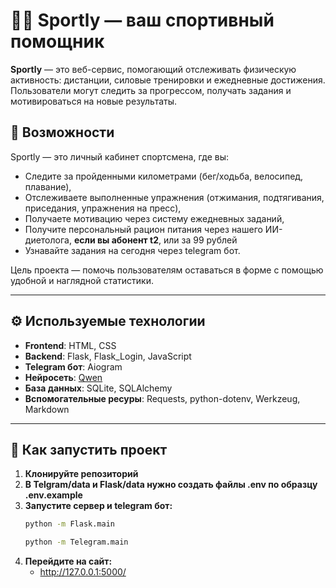# 🏋️‍♂️ Sportly — ваш спортивный помощник

**Sportly** — это веб-сервис, помогающий отслеживать физическую активность: дистанции, силовые тренировки и ежедневные достижения. Пользователи могут следить за прогрессом, получать задания и мотивироваться на новые результаты.

## 📌 Возможности

Sportly — это личный кабинет спортсмена, где вы:
- Следите за пройденными километрами (бег/ходьба, велосипед, плавание),
- Отслеживаете выполненные упражнения (отжимания, подтягивания, приседания, упражнения на пресс),
- Получаете мотивацию через систему ежедневных заданий,
- Получите персональный рацион питания через нашего ИИ-диетолога, **если вы абонент t2**, или за 99 рублей
- Узнавайте задания на сегодня через telegram бот.

Цель проекта — помочь пользователям оставаться в форме с помощью удобной и наглядной статистики.

---

## ⚙️ Используемые технологии 
- **Frontend**: HTML, CSS
- **Backend**: Flask, Flask_Login, JavaScript
- **Telegram бот**: Aiogram
- **Нейросеть**: <a href='https://openrouter.ai/qwen/qwen3-30b-a3b:free'>Qwen</a>
- **База данных**: SQLite, SQLAlchemy
- **Вспомогательные ресуры**: Requests, python-dotenv, Werkzeug, Markdown
---

## 🚀 Как запустить проект

1. **Клонируйте репозиторий**
2. **В Telgram/data и Flask/data нужно создать файлы .env по образцу .env.example**
3. **Запустите сервер и telegram бот:**
     ```bash
     python -m Flask.main
     ```
     ```bash
     python -m Telegram.main
     ```
4. **Перейдите на сайт:**
   - http://127.0.0.1:5000/
